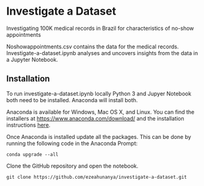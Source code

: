 # Investigate a Dataset
Investigating 100K medical records in Brazil for characteristics of no-show appointments

Noshowappointments.csv contains the data for the medical records. Investigate-a-dataset.ipynb analyses and uncovers insights from the data in a Jupyter Notebook.

## Installation

To run investigate-a-dataset.ipynb locally Python 3 and Jupyer Notebook both need to be installed. Anaconda will install both.

Anaconda is available for Windows, Mac OS X, and Linux. You can find the installers at https://www.anaconda.com/download/ and the installation instructions [here](https://docs.anaconda.com/anaconda/install/).

Once Anaconda is installed update all the packages. This can be done by running the following code in the Anaconda Prompt:

```
conda upgrade --all
```

Clone the GitHub repository and open the notebook.

```
git clone https://github.com/ezeahunanya/investigate-a-dataset.git
